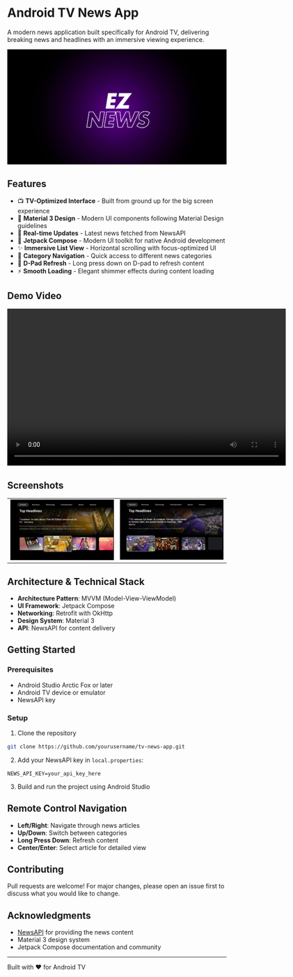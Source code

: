  # Android TV News App 
  
 A modern news application built specifically for Android TV, delivering breaking news and headlines with an immersive viewing experience. 
  
 ![App Banner](assets/banner.png) 
  
 ## Features 
  
 - 📺 **TV-Optimized Interface** - Built from ground up for the big screen experience 
 - 🎨 **Material 3 Design** - Modern UI components following Material Design guidelines 
 - 🔄 **Real-time Updates** - Latest news fetched from NewsAPI 
 - 📱 **Jetpack Compose** - Modern UI toolkit for native Android development 
 - ✨ **Immersive List View** - Horizontal scrolling with focus-optimized UI 
 - 🎯 **Category Navigation** - Quick access to different news categories 
 - 🔄 **D-Pad Refresh** - Long press down on D-pad to refresh content 
 - ⚡ **Smooth Loading** - Elegant shimmer effects during content loading 
  
## Demo Video

<video width="640" height="360" controls>
  <source src="assets/demo.mp4" type="video/mp4">
</video>
  
 ## Screenshots 
  
 <table> 
   <tr> 
     <td><img src="assets/SS1.png" alt="Home Screen" /></td> 
     <td><img src="assets/SS2.png" alt="Category View" /></td> 
   </tr> 
 </table> 
  
 ## Architecture & Technical Stack 
  
 - **Architecture Pattern**: MVVM (Model-View-ViewModel) 
 - **UI Framework**: Jetpack Compose 
 - **Networking**: Retrofit with OkHttp 
 - **Design System**: Material 3 
 - **API**: NewsAPI for content delivery 
  
 ## Getting Started 
  
 ### Prerequisites 
 - Android Studio Arctic Fox or later 
 - Android TV device or emulator 
 - NewsAPI key 
  
 ### Setup 
 1. Clone the repository 
 ```bash 
 git clone https://github.com/yourusername/tv-news-app.git 
 ``` 
  
 2. Add your NewsAPI key in `local.properties`: 
 ```properties 
 NEWS_API_KEY=your_api_key_here 
 ``` 
  
 3. Build and run the project using Android Studio 
  
 ## Remote Control Navigation 
  
 - **Left/Right**: Navigate through news articles 
 - **Up/Down**: Switch between categories 
 - **Long Press Down**: Refresh content 
 - **Center/Enter**: Select article for detailed view 
  
 ## Contributing 
  
 Pull requests are welcome! For major changes, please open an issue first to discuss what you would like to change. 
  
 ## Acknowledgments 
  
 - [NewsAPI](https://newsapi.org/) for providing the news content 
 - Material 3 design system 
 - Jetpack Compose documentation and community 
  
 --- 
  
 Built with ❤️ for Android TV 
